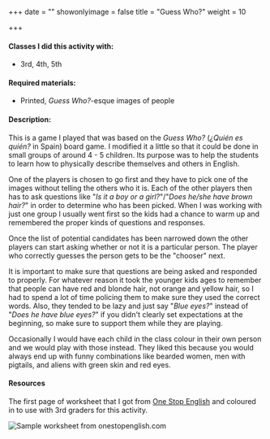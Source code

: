 +++
date = ""
showonlyimage = false
title = "Guess Who?"
weight = 10

+++
#### Classes I did this activity with:

* 3rd, 4th, 5th

#### Required materials:

* Printed, *Guess Who?*-esque images of people

#### Description:

This is a game I played that was based on the *Guess Who?* (*¿Quién es quién?* in Spain) board game. I modified it a little so that it could be done in small groups of around 4 - 5 children. Its purpose was to help the students to learn how to physically describe themselves and others in English.

One of the players is chosen to go first and they have to pick one of the images without telling the others who it is. Each of the other players then has to ask questions like "*Is it a boy or a girl?*"/"*Does he/she have brown hair?*" in order to determine who has been picked. When I was working with just one group I usually went first so the kids had a chance to warm up and remembered the proper kinds of questions and responses.

Once the list of potential candidates has been narrowed down the other players can start asking whether or not it is a particular person. The player who correctly guesses the person gets to be the "chooser" next.

It is important to make sure that questions are being asked and responded to properly. For whatever reason it took the younger kids ages to remember that people can have red and blonde hair, not orange and yellow hair, so I had to spend a lot of time policing them to make sure they used the correct words. Also, they tended to be lazy and just say "*Blue eyes?*" instead of "*Does he have blue eyes?*" if you didn't clearly set expectations at the beginning, so make sure to support them while they are playing.

Occasionally I would have each child in the class colour in their own person and we would play with those instead. They liked this because you would always end up with funny combinations like bearded women, men with pigtails, and aliens with green skin and red eyes.

#### Resources

The first page of worksheet that I got from [One Stop English](https://www.onestopenglish.com) and coloured in to use with 3rd graders for this activity.

![Sample worksheet from onestopenglish.com](/auxiliar-project/img/portfolio/guess-who.png)